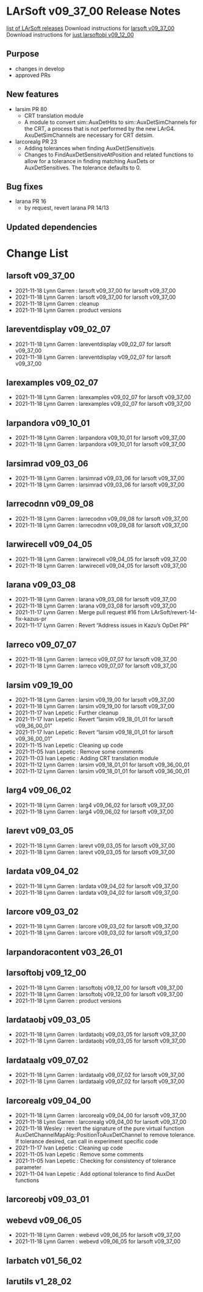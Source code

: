 LArSoft v09_37_00 Release Notes
======================================================================

[list of LArSoft releases](LArSoft_release_list)
Download instructions for [larsoft v09_37_00](http://scisoft.fnal.gov/scisoft/bundles/larsoft/v09_37_00/larsoft-v09_37_00.html)
Download instructions for [just larsoftobj v09_12_00](http://scisoft.fnal.gov/scisoft/bundles/larsoftobj/v09_12_00/larsoftobj-v09_12_00.html)

Purpose
--------------------

-   changes in develop
-   approved PRs

New features
------------------------------

-   larsim PR 80
    -   CRT translation module
    -   A module to convert sim::AuxDetHits to sim::AuxDetSimChannels for the CRT, a process that is not performed by the new LArG4. AxuDetSimChannels are necessary for CRT detsim.
-   larcorealg PR 23
    -   Adding tolerances when finding AuxDet(Sensitive)s
    -   Changes to FindAuxDetSensitiveAtPosition and related functions to allow for a tolerance in finding matching AuxDets or AuxDetSensitives. The tolerance defaults to 0.

Bug fixes
------------------------

-   larana PR 16
    -   by request, revert larana PR 14/13

Updated dependencies
----------------------------------------------

Change List
============================

larsoft v09_37_00
------------------------------------------

-   2021-11-18 Lynn Garren : larsoft v09_37_00 for larsoft v09_37_00
-   2021-11-18 Lynn Garren : larsoft v09_37_00 for larsoft v09_37_00
-   2021-11-18 Lynn Garren : cleanup
-   2021-11-18 Lynn Garren : product versions

lareventdisplay v09_02_07
----------------------------------------------------------

-   2021-11-18 Lynn Garren : lareventdisplay v09_02_07 for larsoft v09_37_00
-   2021-11-18 Lynn Garren : lareventdisplay v09_02_07 for larsoft v09_37_00

larexamples v09_02_07
--------------------------------------------------

-   2021-11-18 Lynn Garren : larexamples v09_02_07 for larsoft v09_37_00
-   2021-11-18 Lynn Garren : larexamples v09_02_07 for larsoft v09_37_00

larpandora v09_10_01
------------------------------------------------

-   2021-11-18 Lynn Garren : larpandora v09_10_01 for larsoft v09_37_00
-   2021-11-18 Lynn Garren : larpandora v09_10_01 for larsoft v09_37_00

larsimrad v09_03_06
----------------------------------------------

-   2021-11-18 Lynn Garren : larsimrad v09_03_06 for larsoft v09_37_00
-   2021-11-18 Lynn Garren : larsimrad v09_03_06 for larsoft v09_37_00

larrecodnn v09_09_08
------------------------------------------------

-   2021-11-18 Lynn Garren : larrecodnn v09_09_08 for larsoft v09_37_00
-   2021-11-18 Lynn Garren : larrecodnn v09_09_08 for larsoft v09_37_00

larwirecell v09_04_05
--------------------------------------------------

-   2021-11-18 Lynn Garren : larwirecell v09_04_05 for larsoft v09_37_00
-   2021-11-18 Lynn Garren : larwirecell v09_04_05 for larsoft v09_37_00

larana v09_03_08
----------------------------------------

-   2021-11-18 Lynn Garren : larana v09_03_08 for larsoft v09_37_00
-   2021-11-18 Lynn Garren : larana v09_03_08 for larsoft v09_37_00
-   2021-11-17 Lynn Garren : Merge pull request \#16 from LArSoft/revert-14-fix-kazus-pr
-   2021-11-17 Lynn Garren : Revert “Address issues in Kazu’s OpDet PR”

larreco v09_07_07
------------------------------------------

-   2021-11-18 Lynn Garren : larreco v09_07_07 for larsoft v09_37_00
-   2021-11-18 Lynn Garren : larreco v09_07_07 for larsoft v09_37_00

larsim v09_19_00
----------------------------------------

-   2021-11-18 Lynn Garren : larsim v09_19_00 for larsoft v09_37_00
-   2021-11-18 Lynn Garren : larsim v09_19_00 for larsoft v09_37_00
-   2021-11-17 Ivan Lepetic : Further cleanup
-   2021-11-17 Ivan Lepetic : Revert “larsim v09_18_01_01 for larsoft v09_36_00_01”
-   2021-11-17 Ivan Lepetic : Revert “larsim v09_18_01_01 for larsoft v09_36_00_01”
-   2021-11-15 Ivan Lepetic : Cleaning up code
-   2021-11-05 Ivan Lepetic : Remove some comments
-   2021-11-03 Ivan Lepetic : Adding CRT translation module
-   2021-11-12 Lynn Garren : larsim v09_18_01_01 for larsoft v09_36_00_01
-   2021-11-12 Lynn Garren : larsim v09_18_01_01 for larsoft v09_36_00_01

larg4 v09_06_02
--------------------------------------

-   2021-11-18 Lynn Garren : larg4 v09_06_02 for larsoft v09_37_00
-   2021-11-18 Lynn Garren : larg4 v09_06_02 for larsoft v09_37_00

larevt v09_03_05
----------------------------------------

-   2021-11-18 Lynn Garren : larevt v09_03_05 for larsoft v09_37_00
-   2021-11-18 Lynn Garren : larevt v09_03_05 for larsoft v09_37_00

lardata v09_04_02
------------------------------------------

-   2021-11-18 Lynn Garren : lardata v09_04_02 for larsoft v09_37_00
-   2021-11-18 Lynn Garren : lardata v09_04_02 for larsoft v09_37_00

larcore v09_03_02
------------------------------------------

-   2021-11-18 Lynn Garren : larcore v09_03_02 for larsoft v09_37_00
-   2021-11-18 Lynn Garren : larcore v09_03_02 for larsoft v09_37_00

larpandoracontent v03_26_01
--------------------------------------------------------------

larsoftobj v09_12_00
------------------------------------------------

-   2021-11-18 Lynn Garren : larsoftobj v09_12_00 for larsoft v09_37_00
-   2021-11-18 Lynn Garren : larsoftobj v09_12_00 for larsoft v09_37_00
-   2021-11-18 Lynn Garren : product versions

lardataobj v09_03_05
------------------------------------------------

-   2021-11-18 Lynn Garren : lardataobj v09_03_05 for larsoft v09_37_00
-   2021-11-18 Lynn Garren : lardataobj v09_03_05 for larsoft v09_37_00

lardataalg v09_07_02
------------------------------------------------

-   2021-11-18 Lynn Garren : lardataalg v09_07_02 for larsoft v09_37_00
-   2021-11-18 Lynn Garren : lardataalg v09_07_02 for larsoft v09_37_00

larcorealg v09_04_00
------------------------------------------------

-   2021-11-18 Lynn Garren : larcorealg v09_04_00 for larsoft v09_37_00
-   2021-11-18 Lynn Garren : larcorealg v09_04_00 for larsoft v09_37_00
-   2021-11-18 Wesley : revert the signature of the pure virtual function AuxDetChannelMapAlg::PositionToAuxDetChannel to remove tolerance. If tolerance desired, can call in experiment specific code
-   2021-11-17 Ivan Lepetic : Cleaning up code
-   2021-11-05 Ivan Lepetic : Remove some comments
-   2021-11-05 Ivan Lepetic : Checking for consistency of tolerance parameter
-   2021-11-04 Ivan Lepetic : Add optional tolerance to find AuxDet functions

larcoreobj v09_03_01
------------------------------------------------

webevd v09_06_05
----------------------------------------

-   2021-11-18 Lynn Garren : webevd v09_06_05 for larsoft v09_37_00
-   2021-11-18 Lynn Garren : webevd v09_06_05 for larsoft v09_37_00

larbatch v01_56_02
--------------------------------------------

larutils v1_28_02
------------------------------------------
